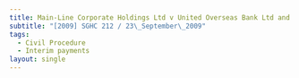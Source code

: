 ```yaml
---
title: Main-Line Corporate Holdings Ltd v United Overseas Bank Ltd and Another
subtitle: "[2009] SGHC 212 / 23\_September\_2009"
tags:
  - Civil Procedure
  - Interim payments
layout: single
---
```


